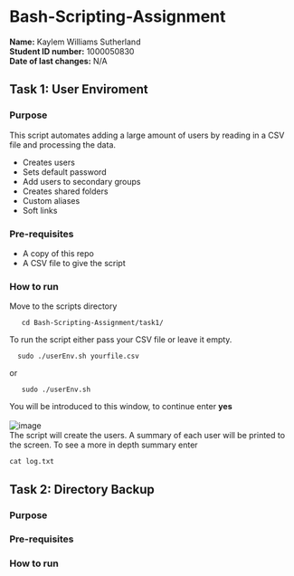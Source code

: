 # Bash-Scripting-Assignment
**Name:** Kaylem Williams Sutherland </br>
**Student ID number:** 1000050830 </br>
**Date of last changes:** N/A </br>
## Task 1: User Enviroment
### Purpose
This script automates adding a large amount of users by reading in a CSV file and processing the data.
* Creates users
* Sets default password
* Add users to secondary groups
* Creates shared folders
* Custom aliases
* Soft links
### Pre-requisites
* A copy of this repo
* A CSV file to give the script
### How to run
Move to the scripts directory
```
   cd Bash-Scripting-Assignment/task1/
  ```
 To run the script either pass your CSV file or leave it empty.
 ```
   sudo ./userEnv.sh yourfile.csv
```
or
```
   sudo ./userEnv.sh 
```

You will be introduced to this window, to continue enter **yes** </br>
</br>
![image](https://user-images.githubusercontent.com/71423497/136113722-5e1a15b8-8dbd-4075-b4f9-f4cafa4066f2.png)
</br>
The script will create the users. A summary of each user will be printed to the screen. To see a more in depth summary enter
```
cat log.txt
```


## Task 2: Directory Backup
### Purpose
### Pre-requisites
### How to run

